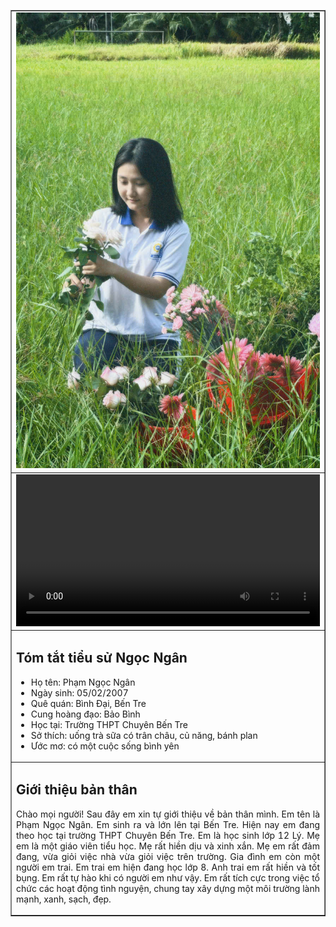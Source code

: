 <!DOCTYPE html>
<html lang="en">
<head>
    <meta charset="UTF-8">
    <meta name="viewport" content="width=device-width, initial-scale=1.0">
    <title>Ngọc Ngân - Tiểu sử và Giới thiệu</title>
</head>
<body>
    <table width="60%" align="center" border="1" cellspacing="0" cellpadding="10">
        <tr>
            <td colspan="2" align="center">
                <img src="0379da155b44e11ab855.jpg" alt="Image" width="100%">
            </td>
        </tr>
        <tr>
            <td colspan="2" align="center">
                <video width="100%" controls>
                    <source src="6060954511816.mp4" type="video/mp4">
                    Your browser does not support the video tag.
                </video>
            </td>
        </tr>
        <tr>
            <td colspan="2">
                <h2>Tóm tắt tiểu sử Ngọc Ngân</h2>
                <ul>
                    <li>Họ tên: Phạm Ngọc Ngân</li>
                    <li>Ngày sinh: 05/02/2007</li>
                    <li>Quê quán: Bình Đại, Bến Tre</li>
                    <li>Cung hoàng đạo: Bảo Bình</li>
                    <li>Học tại: Trường THPT Chuyên Bến Tre</li>
                    <li>Sở thích: uống trà sữa có trân châu, củ năng, bánh plan</li>
                    <li>Ước mơ: có một cuộc sống bình yên</li>
                </ul>
            </td>
        </tr>
        <tr>
            <td colspan="2">
                <h2>Giới thiệu bản thân</h2>
                <p align="justify">
                    Chào mọi người! Sau đây em xin tự giới thiệu về bản thân mình. Em tên là Phạm Ngọc Ngân. 
                    Em sinh ra và lớn lên tại Bến Tre. Hiện nay em đang theo học tại trường THPT Chuyên Bến Tre. 
                    Em là học sinh lớp 12 Lý. Mẹ em là một giáo viên tiểu học. Mẹ rất hiền dịu và xinh xắn. 
                    Mẹ em rất đảm đang, vừa giỏi việc nhà vừa giỏi việc trên trường. Gia đình em còn một người em trai. 
                    Em trai em hiện đang học lớp 8. Anh trai em rất hiền và tốt bụng. Em rất tự hào khi có người em như vậy. 
                    Em rất tích cực trong việc tổ chức các hoạt động tình nguyện, chung tay xây dựng một môi trường lành mạnh, xanh, sạch, đẹp.
                </p>
            </td>
        </tr>
    </table>
</body>
</html>
